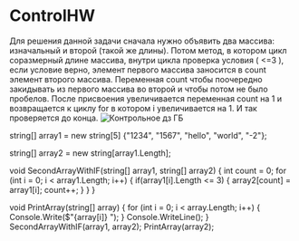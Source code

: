 # ControlHW
Для решения данной задачи сначала нужно объявить два массива: изначальный и второй (такой же длины). Потом метод, в котором цикл соразмерный длине массива, внутри цикла проверка условия ( <=3 ), если условие верно, элемент первого массива заносится в count элемент второго массива. Переменная count чтобы поочередно закидывать из первого массива во второй и чтобы потом не было пробелов. После присвоения увеличивается переменная count на 1 и возвращается к циклу for в котором i увеличивается на 1. И так проверяется до конца.
![Контрольное дз ГБ](https://user-images.githubusercontent.com/124172672/229623552-f30b7cfd-d351-476e-86a4-ae978daa939f.png)

string[] array1 = new string[5] {"1234", "1567", "hello", "world", "-2"};

string[] array2 = new string[array1.Length];

void SecondArrayWithIF(string[] array1, string[] array2)
{
    int count = 0;
    for (int i = 0; i < array1.Length; i++)
    {
    if(array1[i].Length <= 3)
        {
        array2[count] = array1[i];
        count++;
        }
    }
}

void PrintArray(string[] array)
{
    for (int i = 0; i < array.Length; i++)
    {
        Console.Write($"{array[i]} ");
    }
    Console.WriteLine();
}
SecondArrayWithIF(array1, array2);
PrintArray(array2);
